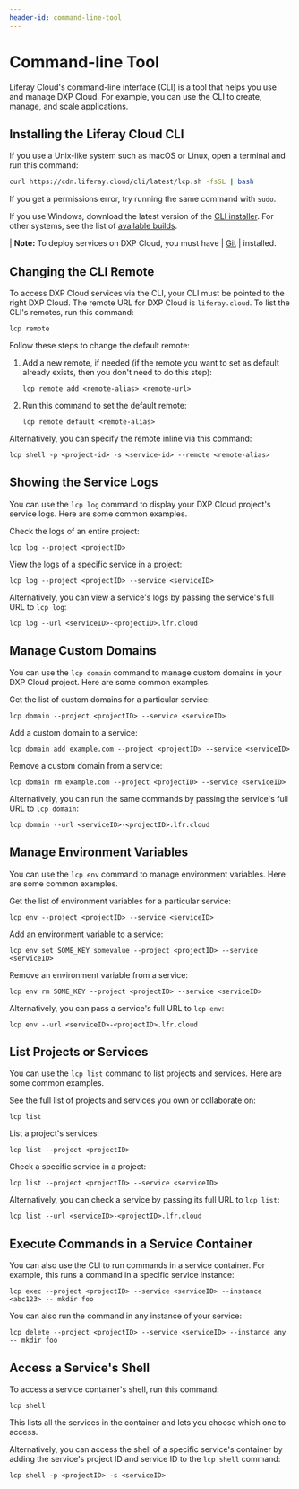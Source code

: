 ```yaml
---
header-id: command-line-tool
---
```


# Command-line Tool

Liferay Cloud's command-line interface (CLI) is a tool that helps you use and 
manage DXP Cloud. For example, you can use the CLI to create, manage, and scale 
applications. 

## Installing the Liferay Cloud CLI

If you use a Unix-like system such as macOS or Linux, open a terminal and run 
this command: 

```bash
curl https://cdn.liferay.cloud/cli/latest/lcp.sh -fsSL | bash
```

If you get a permissions error, try running the same command with `sudo`. 

If you use Windows, download the latest version of the 
[CLI installer](https://cdn.liferay.cloud/cli/latest/lcp-installer-windows-amd64.msi). 
For other systems, see the list of 
[available builds](https://dl.equinox.io/wedeploy/lcp/stable). 

| **Note:** To deploy services on DXP Cloud, you must have 
| [Git](https://git-scm.com/) 
| installed. 

## Changing the CLI Remote

To access DXP Cloud services via the CLI, your CLI must be pointed to the right 
DXP Cloud. The remote URL for DXP Cloud is `liferay.cloud`. To list the CLI's 
remotes, run this command: 

```shell
lcp remote
```

Follow these steps to change the default remote: 

1.  Add a new remote, if needed (if the remote you want to set as default 
    already exists, then you don't need to do this step): 

    ```shell
    lcp remote add <remote-alias> <remote-url>
    ```

2.  Run this command to set the default remote: 

    ```shell
    lcp remote default <remote-alias>
    ```

Alternatively, you can specify the remote inline via this command: 

```shell
lcp shell -p <project-id> -s <service-id> --remote <remote-alias>
```

## Showing the Service Logs

You can use the `lcp log` command to display your DXP Cloud project's service 
logs. Here are some common examples. 

Check the logs of an entire project: 

```shell
lcp log --project <projectID>
```

View the logs of a specific service in a project: 

```shell
lcp log --project <projectID> --service <serviceID>
```

Alternatively, you can view a service's logs by passing the service's full URL 
to `lcp log`: 

```shell
lcp log --url <serviceID>-<projectID>.lfr.cloud
```

## Manage Custom Domains

You can use the `lcp domain` command to manage custom domains in your DXP Cloud 
project. Here are some common examples. 

Get the list of custom domains for a particular service: 

```shell
lcp domain --project <projectID> --service <serviceID>
```

Add a custom domain to a service:

```shell
lcp domain add example.com --project <projectID> --service <serviceID>
```

Remove a custom domain from a service:

```shell
lcp domain rm example.com --project <projectID> --service <serviceID>
```

Alternatively, you can run the same commands by passing the service's full URL 
to `lcp domain`: 

```shell
lcp domain --url <serviceID>-<projectID>.lfr.cloud
```

## Manage Environment Variables

You can use the `lcp env` command to manage environment variables. Here are some 
common examples. 

Get the list of environment variables for a particular service: 

```shell
lcp env --project <projectID> --service <serviceID>
```

Add an environment variable to a service: 

```shell
lcp env set SOME_KEY somevalue --project <projectID> --service <serviceID>
```

Remove an environment variable from a service: 

```shell
lcp env rm SOME_KEY --project <projectID> --service <serviceID>
```

Alternatively, you can pass a service's full URL to `lcp env`: 

```shell
lcp env --url <serviceID>-<projectID>.lfr.cloud
```

## List Projects or Services

You can use the `lcp list` command to list projects and services. Here are some 
common examples. 

See the full list of projects and services you own or collaborate on: 

```shell
lcp list
```

List a project's services: 

```shell
lcp list --project <projectID>
```

Check a specific service in a project: 

```shell
lcp list --project <projectID> --service <serviceID>
```

Alternatively, you can check a service by passing its full URL to `lcp list`: 

```shell
lcp list --url <serviceID>-<projectID>.lfr.cloud
```

## Execute Commands in a Service Container

You can also use the CLI to run commands in a service container. For example, 
this runs a command in a specific service instance: 

```shell
lcp exec --project <projectID> --service <serviceID> --instance <abc123> -- mkdir foo
```

You can also run the command in any instance of your service: 

```shell
lcp delete --project <projectID> --service <serviceID> --instance any -- mkdir foo
```

## Access a Service's Shell

To access a service container's shell, run this command: 

```shell
lcp shell
```

This lists all the services in the container and lets you choose which one to 
access. 

Alternatively, you can access the shell of a specific service's container by 
adding the service's project ID and service ID to the `lcp shell` command: 

```shell
lcp shell -p <projectID> -s <serviceID>
```
